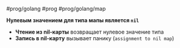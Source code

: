 #prog/golang #prog #prog/golang/map 

**Нулевым значением для типа мапы является `nil`**
- **Чтение из nil-карты** возвращает нулевое значение типа
- **Запись в nil-карту** вызывает панику (`assignment to nil map`)
